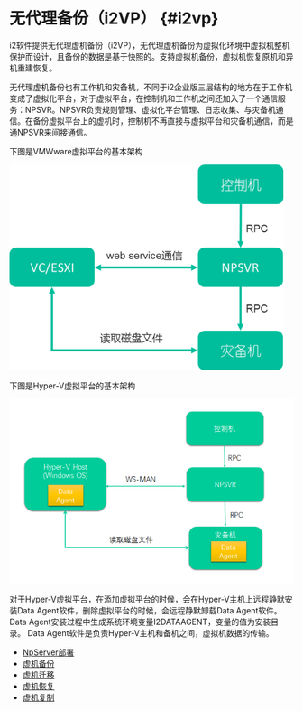 # 无代理备份（i2VP） {#i2vp}

i2软件提供无代理虚机备份（i2VP），无代理虚机备份为虚拟化环境中虚拟机整机保护而设计，且备份的数据是基于快照的。支持虚拟机备份，虚拟机恢复原机和异机重建恢复。

无代理虚机备份也有工作机和灾备机，不同于i2企业版三层结构的地方在于工作机变成了虚拟化平台，对于虚拟平台，在控制机和工作机之间还加入了一个通信服务：NPSVR。NPSVR负责规则管理、虚拟化平台管理、日志收集、与灾备机通信。在备份虚拟平台上的虚机时，控制机不再直接与虚拟平台和灾备机通信，而是通NPSVR来间接通信。


下图是VMWware虚拟平台的基本架构

![](/assets/V6.139984.png)


下图是Hyper-V虚拟平台的基本架构

![](/assets/hyperv-structure2.png)


对于Hyper-V虚拟平台，在添加虚拟平台的时候，会在Hyper-V主机上远程静默安装Data Agent软件，删除虚拟平台的时候，会远程静默卸载Data Agent软件。
Data Agent安装过程中生成系统环境变量I2DATAAGENT，变量的值为安装目录。
Data Agent软件是负责Hyper-V主机和备机之间，虚拟机数据的传输。

* [NpServer部署](install_npsvr.md)
* [虚机备份](vm_backup.md)
* [虚机迁移](vm_move.md)
* [虚机恢复](vm_restore.md)
* [虚机复制](vm_rep.md)



